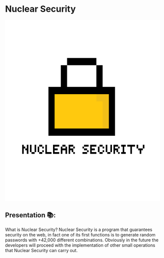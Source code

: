 
# Nuclear Security


<div align="center">
    <img src="https://raw.githubusercontent.com/Nuclear-Company/Nuclear-security/main/Developer%20source/logo.png" alt="Logo" width="600" height="590">
  </a>
</div>


## Presentation 📚:
What is Nuclear Security?
Nuclear Security is a program that guarantees security on the web, in fact one of its first functions is to generate random passwords with +42,000 different combinations.
Obviously in the future the developers will proceed with the implementation of other small operations that Nuclear Security can carry out.

